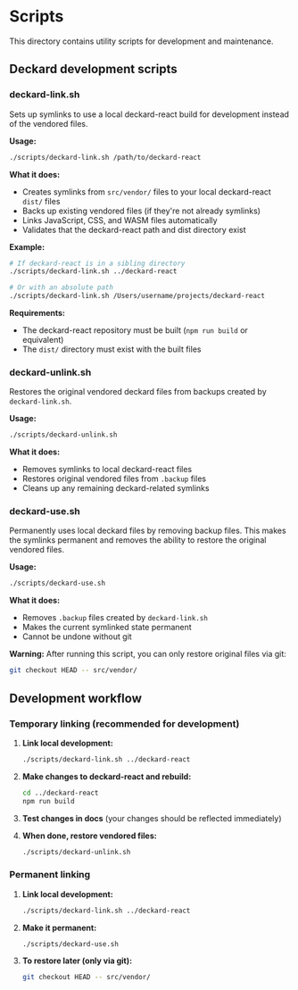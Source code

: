 # Scripts

This directory contains utility scripts for development and maintenance.

## Deckard development scripts

### deckard-link.sh

Sets up symlinks to use a local deckard-react build for development instead of the vendored files.

**Usage:**

```bash
./scripts/deckard-link.sh /path/to/deckard-react
```

**What it does:**

- Creates symlinks from `src/vendor/` files to your local deckard-react `dist/` files
- Backs up existing vendored files (if they're not already symlinks)
- Links JavaScript, CSS, and WASM files automatically
- Validates that the deckard-react path and dist directory exist

**Example:**

```bash
# If deckard-react is in a sibling directory
./scripts/deckard-link.sh ../deckard-react

# Or with an absolute path
./scripts/deckard-link.sh /Users/username/projects/deckard-react
```

**Requirements:**

- The deckard-react repository must be built (`npm run build` or equivalent)
- The `dist/` directory must exist with the built files

### deckard-unlink.sh

Restores the original vendored deckard files from backups created by `deckard-link.sh`.

**Usage:**

```bash
./scripts/deckard-unlink.sh
```

**What it does:**

- Removes symlinks to local deckard-react files
- Restores original vendored files from `.backup` files
- Cleans up any remaining deckard-related symlinks

### deckard-use.sh

Permanently uses local deckard files by removing backup files. This makes the symlinks permanent and removes the ability to restore the original vendored files.

**Usage:**

```bash
./scripts/deckard-use.sh
```

**What it does:**

- Removes `.backup` files created by `deckard-link.sh`
- Makes the current symlinked state permanent
- Cannot be undone without git

**Warning:** After running this script, you can only restore original files via git:

```bash
git checkout HEAD -- src/vendor/
```

## Development workflow

### Temporary linking (recommended for development)

1. **Link local development:**

   ```bash
   ./scripts/deckard-link.sh ../deckard-react
   ```

2. **Make changes to deckard-react and rebuild:**

   ```bash
   cd ../deckard-react
   npm run build
   ```

3. **Test changes in docs** (your changes should be reflected immediately)

4. **When done, restore vendored files:**
   ```bash
   ./scripts/deckard-unlink.sh
   ```

### Permanent linking

1. **Link local development:**

   ```bash
   ./scripts/deckard-link.sh ../deckard-react
   ```

2. **Make it permanent:**

   ```bash
   ./scripts/deckard-use.sh
   ```

3. **To restore later (only via git):**
   ```bash
   git checkout HEAD -- src/vendor/
   ```
